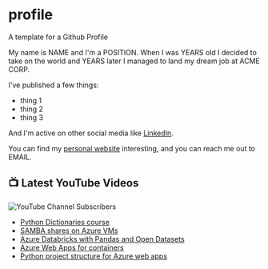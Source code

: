 # profile
A template for a Github Profile

My name is NAME and I'm a POSITION. When I was YEARS old I decided to take on the world and YEARS later I managed to land my dream job at ACME CORP.

I've published a few things:

* thing 1
* thing 2
* thing 3

And I'm active on other social media like [LinkedIn](https://www.linkedin.com/in/NICKNAME).

You can find my [personal website](https://example.com) interesting, and you can reach me out to EMAIL.


## 📺 Latest YouTube Videos

![YouTube Channel Subscribers](https://img.shields.io/youtube/channel/subscribers/UCt56bfntHoZFI60G5NIiTww?label=YouTube%20Subscribers&style=social)

<!-- YOUTUBE-VIDEOS-LIST:START -->
- [Python Dictionaries course](https://www.youtube.com/watch?v=Wu7j8z4B-1Y)
- [SAMBA shares on Azure VMs](https://www.youtube.com/watch?v=0YrcplZVd8M)
- [Azure Databricks with Pandas and Open Datasets](https://www.youtube.com/watch?v=hxJqn41bwp0)
- [Azure Web Apps for containers](https://www.youtube.com/watch?v=xMqerRBUpCA)
- [Python project structure for Azure web apps](https://www.youtube.com/watch?v=bSw_elmGrew)
<!-- YOUTUBE-VIDEOS-LIST:END -->
